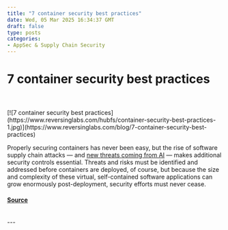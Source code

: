 ```yaml
---
title: "7 container security best practices"
date: Wed, 05 Mar 2025 16:34:37 GMT
draft: false
type: posts
categories: 
- AppSec & Supply Chain Security
---
```

# 7 container security best practices

<br/>

<br/>
[![7 container security best practices](https://www.reversinglabs.com/hubfs/container-security-best-practices-1.jpg)](https://www.reversinglabs.com/blog/7-container-security-best-practices)

Properly securing containers has never been easy, but the rise of software supply chain attacks — and [new threats coming from AI](https://www.reversinglabs.com/blog/agentic-ai-software-development-how-to-manage-risk) — makes additional security controls essential. Threats and risks must be identified and addressed before containers are deployed, of course, but because the size and complexity of these virtual, self-contained software applications can grow enormously post-deployment, security efforts must never cease.

#### [Source](https://www.reversinglabs.com/blog/7-container-security-best-practices)

<br/>
---

